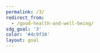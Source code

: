 ```yaml
---
permalink: /3/
redirect_from:
  - /good-health-and-well-being/
sdg_goal: '3'
color: '#4c9f38'
layout: goal
---
```


